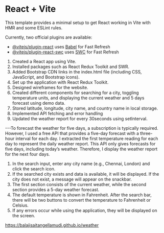 # React + Vite

This template provides a minimal setup to get React working in Vite with HMR and some ESLint rules.

Currently, two official plugins are available:

- [@vitejs/plugin-react](https://github.com/vitejs/vite-plugin-react/blob/main/packages/plugin-react/README.md) uses [Babel](https://babeljs.io/) for Fast Refresh
- [@vitejs/plugin-react-swc](https://github.com/vitejs/vite-plugin-react-swc) uses [SWC](https://swc.rs/) for Fast Refresh

<!-- Project Setup -->

1. Created a React app using Vite.
2. Installed packages such as React Redux Toolkit and SWR.
3. Added Bootstrap CDN links in the index.html file (including CSS, JavaScript, and Bootstrap icons).
4. Set up the application with React Redux Toolkit.
5. Designed wireframes for the website.
6. Created different components for searching for a city, toggling temperature units, and displaying the current weather and 5 days forecast using demo data.
7. Stored latitude, longitude, city name, and country name in local storage.
8. Implemented API fetching and error handling
9. Updated the weather report for every 30seconds using setInterval.

<!-- Note  -->

---To forecast the weather for five days, a subscription is typically required. However, I used a free API that provides a five-day forecast with a three-hour interval for each day. I extracted the first temperature reading for each day to represent the daily weather report. This API only gives forecasts for five days, including today’s weather. Therefore, I display the weather report for the next four days.

<!-- Usage -->

1. In the search input, enter any city name (e.g., Chennai, London) and click the search icon.
2. If the searched city exists and data is available, it will be displayed. If the city does not exist, a message will appear on the snackbar.
3. The first section consists of the current weather, while the second section provides a 5-day weather forecast.
4. The default temperature is shown in Fahrenheit. After the search bar, there will be two buttons to convert the temperature to Fahrenheit or Celsius.
5. If any errors occur while using the application, they will be displayed on the screen.

<!-- app hosted link -->

https://balajisaitangellamudi.github.io/weather
